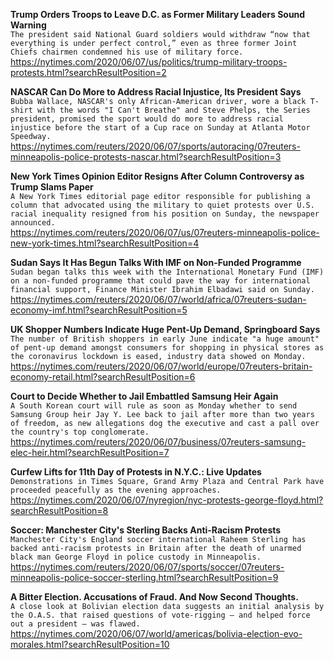 **Trump Orders Troops to Leave D.C. as Former Military Leaders Sound Warning**\
`The president said National Guard soldiers would withdraw “now that everything is under perfect control,” even as three former Joint Chiefs chairmen condemned his use of military force.`\
https://nytimes.com/2020/06/07/us/politics/trump-military-troops-protests.html?searchResultPosition=2

**NASCAR Can Do More to Address Racial Injustice, Its President Says**\
`Bubba Wallace, NASCAR's only African-American driver, wore a black T-shirt with the words "I Can't Breathe" and Steve Phelps, the Series president, promised the sport would do more to address racial injustice before the start of a Cup race on Sunday at Atlanta Motor Speedway.`\
https://nytimes.com/reuters/2020/06/07/sports/autoracing/07reuters-minneapolis-police-protests-nascar.html?searchResultPosition=3

**New York Times Opinion Editor Resigns After Column Controversy as Trump Slams Paper**\
`A New York Times editorial page editor responsible for publishing a column that advocated using the military to quiet protests over U.S. racial inequality resigned from his position on Sunday, the newspaper announced. `\
https://nytimes.com/reuters/2020/06/07/us/07reuters-minneapolis-police-new-york-times.html?searchResultPosition=4

**Sudan Says It Has Begun Talks With IMF on Non-Funded Programme**\
`Sudan began talks this week with the International Monetary Fund (IMF) on a non-funded programme that could pave the way for international financial support, Finance Minister Ibrahim Elbadawi said on Sunday. `\
https://nytimes.com/reuters/2020/06/07/world/africa/07reuters-sudan-economy-imf.html?searchResultPosition=5

**UK Shopper Numbers Indicate Huge Pent-Up Demand, Springboard Says**\
`The number of British shoppers in early June indicate "a huge amount" of pent-up demand amongst consumers for shopping in physical stores as the coronavirus lockdown is eased, industry data showed on Monday.`\
https://nytimes.com/reuters/2020/06/07/world/europe/07reuters-britain-economy-retail.html?searchResultPosition=6

**Court to Decide Whether to Jail Embattled Samsung Heir Again**\
`A South Korean court will rule as soon as Monday whether to send Samsung Group heir Jay Y. Lee back to jail after more than two years of freedom, as new allegations dog the executive and cast a pall over the country's top conglomerate.`\
https://nytimes.com/reuters/2020/06/07/business/07reuters-samsung-elec-heir.html?searchResultPosition=7

**Curfew Lifts for 11th Day of Protests in N.Y.C.: Live Updates**\
`Demonstrations in Times Square, Grand Army Plaza and Central Park have proceeded peacefully as the evening approaches.`\
https://nytimes.com/2020/06/07/nyregion/nyc-protests-george-floyd.html?searchResultPosition=8

**Soccer: Manchester City's Sterling Backs Anti-Racism Protests**\
`Manchester City's England soccer international Raheem Sterling has backed anti-racism protests in Britain after the death of unarmed black man George Floyd in police custody in Minneapolis.`\
https://nytimes.com/reuters/2020/06/07/sports/soccer/07reuters-minneapolis-police-soccer-sterling.html?searchResultPosition=9

**A Bitter Election. Accusations of Fraud. And Now Second Thoughts.**\
`A close look at Bolivian election data suggests an initial analysis by the O.A.S. that raised questions of vote-rigging — and helped force out a president — was flawed.`\
https://nytimes.com/2020/06/07/world/americas/bolivia-election-evo-morales.html?searchResultPosition=10

